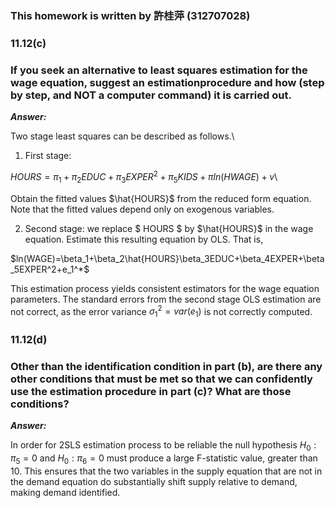 ### This homework is written by 許桂萍 (312707028)
### 11.12(c)
### If you seek an alternative to least squares estimation for the wage equation, suggest an estimationprocedure and how (step by step, and NOT a computer command) it is carried out.

***Answer:***

Two stage least squares can be described as follows.\
1. First stage:

$HOURS=\pi_1+\pi_2 EDUC+\pi_3EXPER^2+\pi_5KIDS+\pi ln(HWAGE)+v$\

Obtain the fitted values $\hat{HOURS}$ from the reduced form equation. Note that the fitted values depend only on exogenous variables.

2. Second stage:
   we replace $ HOURS $ by $\hat{HOURS}$ in the wage equation. Estimate this resulting equation by OLS. That is,

$ln(WAGE)=\beta_1+\beta_2\hat{HOURS}\beta_3EDUC+\beta_4EXPER+\beta_5EXPER^2+e_1^*$

This estimation process yields consistent estimators for the wage equation parameters. The standard errors from the second stage OLS estimation are not correct, as the error variance
$\sigma_1^2=var(e_1)$ is not correctly computed.


### 11.12(d)
### Other than the identification condition in part (b), are there any other conditions that must be met so that we can confidently use the estimation procedure in part (c)? What are those conditions?

***Answer:***

In order for 2SLS estimation process to be reliable the null hypothesis $H_0:\pi_5=0$ and $H_0:\pi_6=0$
must produce a large F-statistic value, greater than 10. This ensures that the two variables in the supply equation that are not in the demand equation do substantially shift supply relative to demand, making demand identified.
